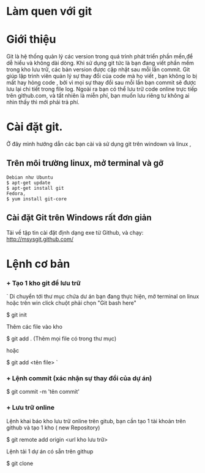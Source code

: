 Làm quen với git
==============

# Giới thiệu 

Git là hệ thống quản lý các version trong quá trình phát triển phần mền,để dễ hiểu và không dài dòng.
Khi sử dụng git tức là bạn đang viết phần mềm trong kho lưu trữ, các bản version được cập nhật sau mỗi lần commit.
Git giúp lập trình viên quản lý sự thay đổi của code mà họ viết , bạn không lo bị mất  hay hỏng code ,
bởi vì mọi sự thay đổi sau mỗi lần bạn commit sẽ được lưu lại chi tiết trong file log. Ngoài ra bạn có thể lưu trữ code
online trực tiếp trên github.com, và tất nhiên là miễn phí, bạn muốn lưu riêng tư không ai nhìn thấy thì mới phải trả phí.

# Cài đặt git. 

 Ở đây mình hướng dẫn các bạn cài và sử dụng git trên windown và linux ,

## Trên môi trường linux, mở terminal và gỡ 

    Debian như Ubuntu
    $ apt-get update
    $ apt-get install git
    Fedora, 
    $ yum install git-core
    
## Cài đặt Git trên Windows rất đơn giản 
Tải về tập tin cài đặt định dạng exe từ Github, và chạy: http://msysgit.github.com/
# Lệnh cơ bản 
### + Tạo 1 kho git để lưu trữ 
`
 Di chuyển tới thư mục chứa dư án bạn đang thực hiện, mở terminal on linux hoặc trên win click chuột phải
 chọn "Git bash here"
 
  $ git init
  
  Thêm các file vào kho 
  
  $ git add . 
  (Thêm mọi file có trong thư mục) 
  
  hoặc 
  
  $ git add <tên file>
`
### + Lệnh commit (xác nhận sự thay đổi của dự án)  ###
  $ git commit -m 'tên commit'
### + Lưu trữ online ###
  Lệnh khai báo kho lưu trữ online trên gitub, bạn cần tạo 1 tài khoản trên github và tạo 1 kho ( new Repository)
  
  $ git remote add origin <url kho lưu trữ>
  
  Lệnh tải 1 dự án có sẵn trên githup
  
  $ git clone <url>
